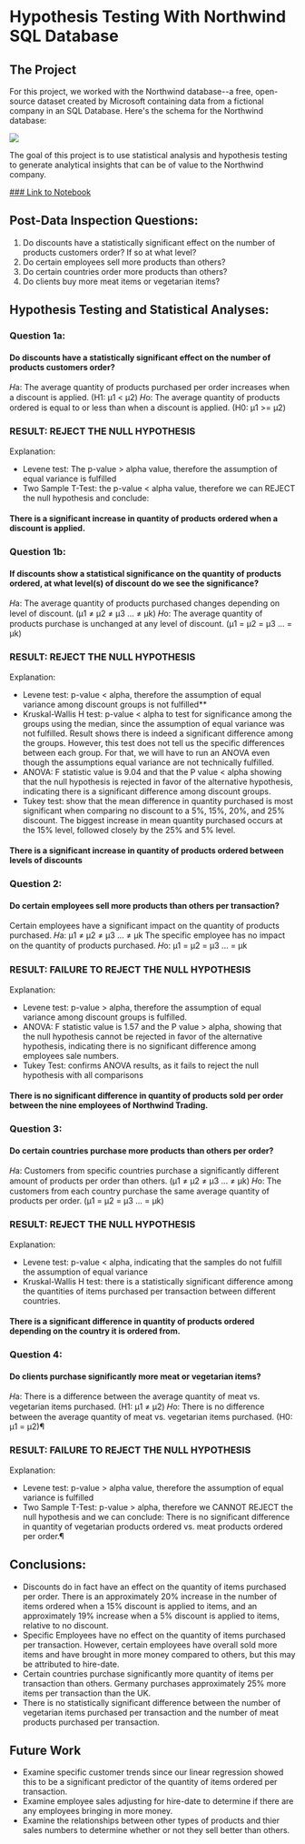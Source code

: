 
# Hypothesis Testing With Northwind SQL Database

## The Project

For this project, we worked with the Northwind database--a free, open-source dataset created by Microsoft containing data from a fictional company in an SQL Database. Here's the schema for the Northwind database:

<img src='Northwind_ERD.png'>

The goal of this project is to use statistical analysis and hypothesis testing to generate analytical insights that can be of value to the Northwind company.

<a href="https://github.com/lpilossoph/dsc-2-final-project-online-ds-ft-112618/blob/master/Untitled.ipynb">### Link to Notebook</a>

## Post-Data Inspection Questions:

1. Do discounts have a statistically significant effect on the number of products customers order? If so at what level?
2. Do certain employees sell more products than others?
3. Do certain countries order more products than others?
4. Do clients buy more meat items or vegetarian items?

## Hypothesis Testing and Statistical Analyses:

### Question 1a: 
#### Do discounts have a statistically significant effect on the number of products customers order?
𝐻a: The average quantity of products purchased per order increases when a discount is applied. (H1: μ1 < μ2)
𝐻o: The average quantity of products ordered is equal to or less than when a discount is applied. (H0: μ1 >= μ2) 

### RESULT: REJECT THE NULL HYPOTHESIS
Explanation:
* Levene test: The p-value > alpha value, therefore the assumption of equal variance is fulfilled
* Two Sample T-Test: the p-value < alpha value, therefore we can REJECT the null hypothesis and conclude:
#### There is a significant increase in quantity of products ordered when a discount is applied.

### Question 1b: 
#### If discounts show a statistical significance on the quantity of products ordered, at what level(s) of discount do we see the significance?
𝐻a: The average quantity of products purchased changes depending on level of discount. (μ1 ≠ μ2 ≠ μ3 ... ≠ μk)
𝐻o: The average quantity of products purchase is unchanged at any level of discount. (μ1 = μ2 = μ3 ... = μk)

### RESULT: REJECT THE NULL HYPOTHESIS
Explanation:
* Levene test: p-value < alpha, therefore the assumption of equal variance among discount groups is not fulfilled**
* Kruskal-Wallis H test: p-value < alpha to test for significance among the groups using the median, since the assumption of equal variance was not fulfilled. Result shows there is indeed a significant difference among the groups. However, this test does not tell us the specific differences between each group. For that, we will have to run an ANOVA even though the assumptions equal variance are not technically fulfilled.
* ANOVA: F statistic value is 9.04 and that the P value < alpha showing that the null hypothesis is rejected in favor of the alternative hypothesis, indicating there is a significant difference among discount groups.
* Tukey test: show that the mean difference in quantity purchased is most significant when comparing no discount to a 5%, 15%, 20%, and 25% discount. The biggest increase in mean quantity purchased occurs at the 15% level, followed closely by the 25% and 5% level.
#### There is a significant increase in quantity of products ordered between levels of discounts

### Question 2: 
#### Do certain employees sell more products than others per transaction?
Certain employees have a significant impact on the quantity of products purchased. 𝐻a: μ1 ≠ μ2 ≠ μ3 ... ≠ μk
The specific employee has no impact on the quantity of products purchased. 𝐻o: μ1 = μ2 = μ3 ... = μk


### RESULT: FAILURE TO REJECT THE NULL HYPOTHESIS
Explanation:
* Levene test: p-value > alpha, therefore the assumption of equal variance among discount groups is fulfilled.
* ANOVA: F statistic value is 1.57 and the P value > alpha, showing that the null hypothesis cannot be rejected in favor of the alternative hypothesis, indicating there is no significant difference among employees sale numbers.
* Tukey Test: confirms ANOVA results, as it fails to reject the null hypothesis with all comparisons
#### There is no significant difference in quantity of products sold per order between the nine employees of Northwind Trading.


### Question 3: 
#### Do certain countries purchase more products than others per order?
𝐻a: Customers from specific countries purchase a significantly different amount of products per order than others. (μ1 ≠ μ2 ≠ μ3 ... ≠ μk)
𝐻o: The customers from each country purchase the same average quantity of products per order. (μ1 = μ2 = μ3 ... = μk)

### RESULT: REJECT THE NULL HYPOTHESIS
Explanation:
* Levene test: p-value < alpha, indicating that the samples do not fulfill the assumption of equal variance
* Kruskal-Wallis H test: there is a statistically significant difference among the quantities of items purchased per transaction between different countries.
#### There is a significant difference in quantity of products ordered depending on the country it is ordered from.

### Question 4: 
#### Do clients purchase significantly more meat or vegetarian items?
𝐻a: There is a difference between the average quantity of meat vs. vegetarian items purchased. (H1: μ1 ≠ μ2)
𝐻o: There is no difference between the average quantity of meat vs. vegetarian items purchased. (H0: μ1 = μ2)¶

### RESULT: FAILURE TO REJECT THE NULL HYPOTHESIS
Explanation:
* Levene test: p-value > alpha value, therefore the assumption of equal variance is fulfilled
* Two Sample T-Test: p-value > alpha, therefore we CANNOT REJECT the null hypothesis and we can conclude:
There is no significant difference in quantity of vegetarian products ordered vs. meat products ordered per order.¶

## Conclusions:
* Discounts do in fact have an effect on the quantity of items purchased per order. There is an approximately 20% increase in the number of items ordered when a 15% discount is applied to items, and an approximately 19% increase when a 5% discount is applied to items, relative to no discount.
* Specific Employees have no effect on the quantity of items purchased per transaction. However, certain employees have overall sold more items and have brought in more money compared to others, but this may be attributed to hire-date.
* Certain countries purchase significantly more quantity of items per transaction than others. Germany purchases approximately 25% more items per transaction than the UK.
* There is no statistically significant difference between the number of vegetarian items purchased per transaction and the number of meat products purchased per transaction.

## Future Work
* Examine specific customer trends since our linear regression showed this to be a significant predictor of the quantity of items ordered per transaction.
* Examine employee sales adjusting for hire-date to determine if there are any employees bringing in more money.
* Examine the relationships between other types of products and thier sales numbers to determine whether or not they sell better than others.






 
